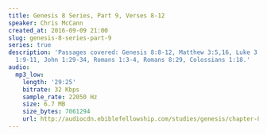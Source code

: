 ```yaml
---
title: Genesis 8 Series, Part 9, Verses 8-12
speaker: Chris McCann
created_at: 2016-09-09 21:00
slug: genesis-8-series-part-9
series: true
description: 'Passages covered: Genesis 8:8-12, Matthew 3:5,16, Luke 3:21-22, Mark
  1:9-11, John 1:29-34, Romans 1:3-4, Romans 8:29, Colossians 1:18.'
audio:
  mp3_low:
    length: '29:25'
    bitrate: 32 Kbps
    sample_rate: 22050 Hz
    size: 6.7 MB
    size_bytes: 7061294
    url: http://audiocdn.ebiblefellowship.com/studies/genesis/chapter-8/2016.09.09_McCann_-_Genesis_8_Series_Part_9.mp3
---
```

